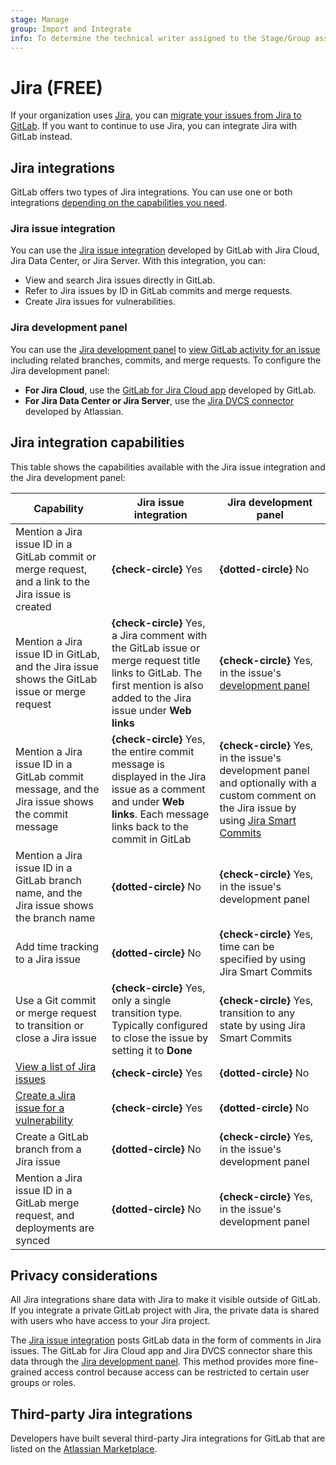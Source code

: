 ```yaml
---
stage: Manage
group: Import and Integrate
info: To determine the technical writer assigned to the Stage/Group associated with this page, see https://about.gitlab.com/handbook/product/ux/technical-writing/#assignments
---
```


# Jira **(FREE)**

If your organization uses [Jira](https://www.atlassian.com/software/jira),
you can [migrate your issues from Jira to GitLab](../../user/project/import/jira.md).
If you want to continue to use Jira, you can integrate Jira with GitLab instead.

## Jira integrations

GitLab offers two types of Jira integrations. You can use one or both integrations
[depending on the capabilities you need](#jira-integration-capabilities).

### Jira issue integration

You can use the [Jira issue integration](configure.md) developed by GitLab with Jira Cloud, Jira Data Center, or Jira Server. With this integration, you can:

- View and search Jira issues directly in GitLab.
- Refer to Jira issues by ID in GitLab commits and merge requests.
- Create Jira issues for vulnerabilities.

### Jira development panel

You can use the [Jira development panel](development_panel.md) to [view GitLab activity for an issue](https://support.atlassian.com/jira-software-cloud/docs/view-development-information-for-an-issue/)
including related branches, commits, and merge requests. To configure the Jira development panel:

- **For Jira Cloud**, use the [GitLab for Jira Cloud app](connect-app.md) developed by GitLab.
- **For Jira Data Center or Jira Server**, use the [Jira DVCS connector](dvcs/index.md) developed by Atlassian.

## Jira integration capabilities

This table shows the capabilities available with the Jira issue integration and the Jira development panel:

| Capability | Jira issue integration | Jira development panel |
|-|-|-|
| Mention a Jira issue ID in a GitLab commit or merge request, and a link to the Jira issue is created | **{check-circle}** Yes | **{dotted-circle}** No |
| Mention a Jira issue ID in GitLab, and the Jira issue shows the GitLab issue or merge request | **{check-circle}** Yes, a Jira comment with the GitLab issue or merge request title links to GitLab. The first mention is also added to the Jira issue under **Web links** | **{check-circle}** Yes, in the issue's [development panel](https://support.atlassian.com/jira-software-cloud/docs/view-development-information-for-an-issue/) |
| Mention a Jira issue ID in a GitLab commit message, and the Jira issue shows the commit message | **{check-circle}** Yes, the entire commit message is displayed in the Jira issue as a comment and under **Web links**. Each message links back to the commit in GitLab | **{check-circle}** Yes, in the issue's development panel and optionally with a custom comment on the Jira issue by using [Jira Smart Commits](https://confluence.atlassian.com/fisheye/using-smart-commits-960155400.html) |
| Mention a Jira issue ID in a GitLab branch name, and the Jira issue shows the branch name | **{dotted-circle}** No | **{check-circle}** Yes, in the issue's development panel |
| Add time tracking to a Jira issue | **{dotted-circle}** No | **{check-circle}** Yes, time can be specified by using Jira Smart Commits |
| Use a Git commit or merge request to transition or close a Jira issue |**{check-circle}** Yes, only a single transition type. Typically configured to close the issue by setting it to **Done** | **{check-circle}** Yes, transition to any state by using Jira Smart Commits |
| [View a list of Jira issues](issues.md#view-jira-issues) | **{check-circle}** Yes | **{dotted-circle}** No |
| [Create a Jira issue for a vulnerability](../../user/application_security/vulnerabilities/index.md#create-a-jira-issue-for-a-vulnerability) | **{check-circle}** Yes | **{dotted-circle}** No |
| Create a GitLab branch from a Jira issue | **{dotted-circle}** No | **{check-circle}** Yes, in the issue's development panel |
| Mention a Jira issue ID in a GitLab merge request, and deployments are synced | **{dotted-circle}** No | **{check-circle}** Yes, in the issue's development panel |

## Privacy considerations

All Jira integrations share data with Jira to make it visible outside of GitLab.
If you integrate a private GitLab project with Jira, the private data is
shared with users who have access to your Jira project.

The [Jira issue integration](configure.md) posts GitLab data in the form of comments in Jira issues.
The GitLab for Jira Cloud app and Jira DVCS connector share this data through the [Jira development panel](development_panel.md).
This method provides more fine-grained access control because access can be restricted to certain user groups or roles.

## Third-party Jira integrations

Developers have built several third-party Jira integrations for GitLab that are
listed on the [Atlassian Marketplace](https://marketplace.atlassian.com/search?product=jira&query=gitlab).
